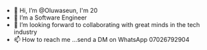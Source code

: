 - 👋 Hi, I’m @Oluwaseun, I'm 20
- 👀 I’m a Software Engineer
- 💞️ I’m looking forward to collaborating with great minds in the tech industry
- 📫 How to reach me ...send a DM on WhatsApp 07026792904

<!---
Oluwaseun2003/Oluwaseun2003 is a ✨ special ✨ repository because its `README.md` (this file) appears on your GitHub profile.
You can click the Preview link to take a look at your changes.
--->
